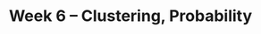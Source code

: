 ---
    title: Week 6 – Clustering, Probability
    weekNumber: 6
    days:
      - date: 2021-11-2
        events:
          "**LEC 11**{: .label .label-lecture } k-Means Clustering":
          "**HW 4**{: .label .label-hw } **[Multiple Linear Regression and Feature Engineering (due 11/2)](../resources/homework/hw04.pdf)**":
          "**SRV 4**{: .label .label-survey } **Survey 4 (due 11/2)**":
      - date: 2021-11-4
        events:
          "**LEC 12**{: .label .label-lecture } Introduction to Probability; Set Theory":
---